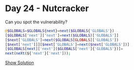 # Day 24 - Nutcracker

Can you spot the vulnerability?

```php
@$GLOBALS=$GLOBALS{next}=next($GLOBALS{'GLOBALS'})
[$GLOBALS['next']['next']=next($GLOBALS)['GLOBALS']]
[$next['GLOBALS']=next($GLOBALS[GLOBALS]['GLOBALS'])
[$next['next']]][$next['GLOBALS']=next($next['GLOBALS'])]
[$GLOBALS[next]['next']($GLOBALS['next']{'GLOBALS'})]=
next(neXt(${'next'}['next']));
```

[Show Solution](24-nutcracker-solution.md)
